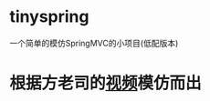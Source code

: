 # tinyspring
一个简单的模仿SpringMVC的小项目(低配版本)
# 根据方老司的[视频](https://segmentfault.com/l/1500000013061317)模仿而出
